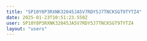 ```yaml
---
title: "SP10Y8P3RXNK32045JA5V7RDY5J7TNCKSGT9TYTZ4"
date: 2025-01-23T10:51:23.550Z
user: SP10Y8P3RXNK32045JA5V7RDY5J7TNCKSGT9TYTZ4
layout: "users"
---
```

    